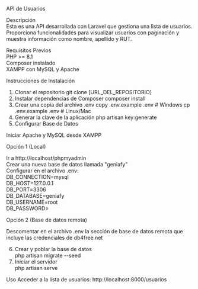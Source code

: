 API de Usuarios  

Descripción  
Esta es una API desarrollada con Laravel que gestiona una lista de usuarios. Proporciona funcionalidades para visualizar usuarios con paginación y muestra información como nombre, apellido y RUT.  

Requisitos Previos  
PHP >= 8.1  
Composer instalado  
XAMPP con MySQL y Apache  

Instrucciones de Instalación
1. Clonar el repositorio
git clone [URL_DEL_REPOSITORIO]
2. Instalar dependencias de Composer
composer install
3. Crear una copia del archivo .env
copy .env.example .env    # Windows
cp .env.example .env     # Linux/Mac
4. Generar la clave de la aplicación
php artisan key:generate
5. Configurar Base de Datos

Iniciar Apache y MySQL desde XAMPP

Opción 1 (Local)

Ir a http://localhost/phpmyadmin  
Crear una nueva base de datos llamada "geniafy"  
Configurar en el archivo .env:  
DB_CONNECTION=mysql  
DB_HOST=127.0.0.1  
DB_PORT=3306  
DB_DATABASE=geniafy  
DB_USERNAME=root  
DB_PASSWORD=  

Opción 2 (Base de datos remota)  

Descomentar en el archivo .env la sección de base de datos remota que incluye las credenciales de db4free.net  

6. Crear y poblar la base de datos  
php artisan migrate --seed  
7. Iniciar el servidor   
php artisan serve  

Uso
Acceder a la lista de usuarios: http://localhost:8000/usuarios
